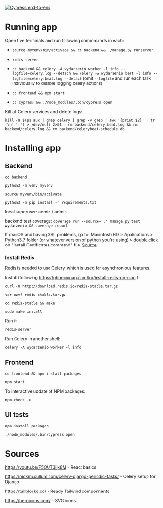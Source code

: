 [![Cypress end-to-end](https://github.com/wojtekweg/wydarzen-io/actions/workflows/cypress.yml/badge.svg)](https://github.com/wojtekweg/wydarzen-io/actions/workflows/cypress.yml)

# Running app

Open five terminals and run following commmands in each:

- `source myvenv/bin/activate && cd backend && ./manage.py runserver`

- `redis-server`

- `cd backend && celery -A wydarzenio worker -l info --logfile=celery.log --detach && celery -A wydarzenio beat -l info --logfile=celery.beat.log --detach`
  (omit `--logfile` and run each task individually to disable logging celery actions)

- `cd frontend && npm start`

- `cd cypress && ./node_modules/.bin/cypress open`

Kill all Celery services and delete logs:

`kill -9 $(ps aux | grep celery | grep -v grep | awk '{print $2}' | tr '\n' ' ') > /dev/null 2>&1 | rm backend/celery.beat.log && rm backend/celery.log && rm backend/celerybeat-schedule.db`

# Installing app

## Backend

`cd backend`

`python3 -m venv myvenv`

`source myvenv/bin/activate`

`python3 -m pip install -r requirements.txt`

local superuser: admin / admin

backend test coverage: `coverage run --source='.' manage.py test wydarzenio && coverage report`

If macOS and having SSL problems, go to:
Macintosh HD > Applications > Python3.7 folder (or whatever version of python you're using) > double click on "Install Certificates.command" file. [Source](https://github.com/hardikvasa/google-images-download/issues/313#issuecomment-643300594)

### Install Redis

Redis is needed to use Celery, which is used for asynchronious features.

Install (following https://phoenixnap.com/kb/install-redis-on-mac ):

`curl -O http://download.redis.io/redis-stable.tar.gz`

`tar xzvf redis-stable.tar.gz`

`cd redis-stable && make`

`sudo make install`

Run it:

`redis-server`

Run Celery in another shell:

`celery -A wydarzenio worker -l info`

## Frontend

`cd frontend && npm install packages`

`npm start`

To interactive update of NPM packages:

`npm-check -u`

## UI tests

`npm install packages`

`./node_modules/.bin/cypress open`

# Sources

https://youtu.be/F5OUT3ijk8M - React basics

https://nickmccullum.com/celery-django-periodic-tasks/ - Celery setup for Django

https://tailblocks.cc/ - Ready Tailwind componnents

https://heroicons.com/ - SVG icons
